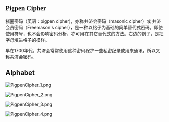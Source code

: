 ## <span style="font-family: 'Pigpen Cipher';">Pigpen Cipher</span>

猪圈密码（英语：pigpen cipher)，亦称共济会密码（masonic cipher）或 共济会员密码（Freemason's cipher），是一种以格子为基础的简单替代式密码。即使使用符号，也不会影响密码分析，亦可用在其它替代式的方法。右边的例子，是把字母填进格子的模样。


早在1700年代，共济会常常使用这种密码保护一些私密纪录或用来通讯，所以又称共济会密码。


## Alphabet

![PigpenCipher_1.png](https://i.loli.net/2020/09/24/9kezJhn31bRgFoO.png)

![PigpenCipher_2.png](https://i.loli.net/2020/09/24/vBQ3goUmIRW5eiy.png)

![PigpenCipher_3.png](https://i.loli.net/2020/09/24/7BAJDatdLfVlRgn.png)

![PigpenCipher_4.png](https://i.loli.net/2020/09/24/3HeSZBEs2mWzNLV.png)

